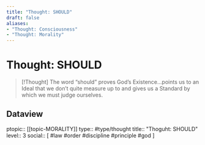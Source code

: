 ```yaml
---
title: "Thought: SHOULD"
draft: false
aliases:
- "Thought: Consciousness"
- "Thought: Morality"
---
```

# Thought: SHOULD
> [!Thought]
> The word “should” proves God’s Existence…points us to an Ideal that we don’t quite measure up to and gives us a Standard by which we must judge ourselves.

## Dataview
ptopic:: [[topic-MORALITY]]
type:: #type/thought
title:: "Thoguht: SHOULD"
level:: 3
social:: [ #law #order #discipline #principle #god ]
